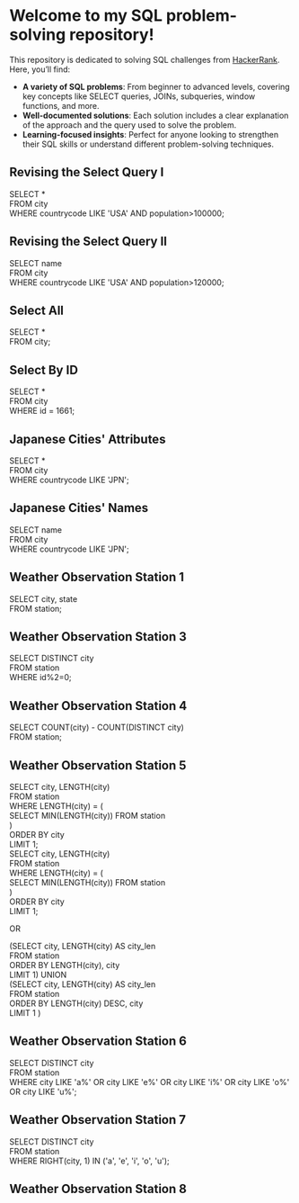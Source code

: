 # **Welcome to my SQL problem-solving repository!**

This repository is dedicated to solving SQL challenges from [HackerRank](https://www.hackerrank.com/). Here, you’ll find:

- **A variety of SQL problems**: From beginner to advanced levels, covering key concepts like SELECT queries, JOINs, subqueries, window functions, and more.
- **Well-documented solutions**: Each solution includes a clear explanation of the approach and the query used to solve the problem.
- **Learning-focused insights**: Perfect for anyone looking to strengthen their SQL skills or understand different problem-solving techniques.

## Revising the Select Query I
SELECT *  
FROM city  
WHERE countrycode LIKE 'USA' AND population>100000;  

## Revising the Select Query II  
SELECT name  
FROM city  
WHERE countrycode LIKE 'USA' AND population>120000;  

## Select All
SELECT *  
FROM city;  

## Select By ID
SELECT *  
FROM city  
WHERE id = 1661;  

## Japanese Cities' Attributes  
SELECT *  
FROM city  
WHERE countrycode LIKE 'JPN';

## Japanese Cities' Names
SELECT name  
FROM city  
WHERE countrycode LIKE 'JPN';  

## Weather Observation Station 1
SELECT city, state  
FROM station;  

## Weather Observation Station 3
SELECT DISTINCT city  
FROM station  
WHERE id%2=0;  

## Weather Observation Station 4
SELECT COUNT(city) - COUNT(DISTINCT city)  
FROM station;  

## Weather Observation Station 5
SELECT city, LENGTH(city)  
FROM station  
WHERE LENGTH(city) = (  
    SELECT MIN(LENGTH(city)) FROM station  
)  
ORDER BY city  
LIMIT 1;  
SELECT city, LENGTH(city)  
FROM station  
WHERE LENGTH(city) = (  
    SELECT MIN(LENGTH(city)) FROM station  
)  
ORDER BY city  
LIMIT 1;  

OR  

(SELECT city, LENGTH(city) AS city_len  
FROM station  
ORDER BY LENGTH(city), city  
LIMIT 1) UNION  
(SELECT city, LENGTH(city) AS city_len  
FROM station  
ORDER BY LENGTH(city) DESC, city  
LIMIT 1 )  

## Weather Observation Station 6
SELECT DISTINCT city    
FROM station    
WHERE city LIKE 'a%' OR city LIKE 'e%' OR city LIKE 'i%' OR city LIKE 'o%' OR city LIKE 'u%';    

## Weather Observation Station 7
SELECT DISTINCT city  
FROM station  
WHERE RIGHT(city, 1) IN ('a', 'e', 'i', 'o', 'u');  

## Weather Observation Station 8



















